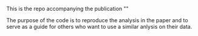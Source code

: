 This is the repo accompanying the publication "" 

The purpose of the code is to reproduce the analysis in the paper and to serve as a guide for others who want to use a similar anlysis on their data.
